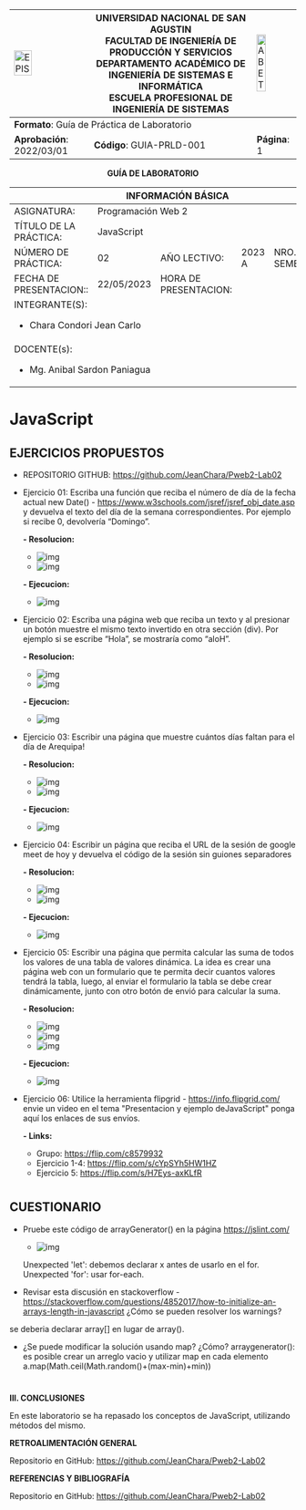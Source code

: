 <div align="center">
<table>
    <theader>
        <tr>
            <td><img src="https://github.com/rescobedoq/pw2/blob/main/epis.png?raw=true" alt="EPIS" style="width:50%; height:auto"/></td>
            <th>
                <span style="font-weight:bold;">UNIVERSIDAD NACIONAL DE SAN AGUSTIN</span><br />
                <span style="font-weight:bold;">FACULTAD DE INGENIERÍA DE PRODUCCIÓN Y SERVICIOS</span><br />
                <span style="font-weight:bold;">DEPARTAMENTO ACADÉMICO DE INGENIERÍA DE SISTEMAS E INFORMÁTICA</span><br />
                <span style="font-weight:bold;">ESCUELA PROFESIONAL DE INGENIERÍA DE SISTEMAS</span>
            </th>
            <td><img src="https://github.com/rescobedoq/pw2/blob/main/abet.png?raw=true" alt="ABET" style="width:50%; height:auto"/></td>
        </tr>
    </theader>
    <tbody>
        <tr><td colspan="3"><span style="font-weight:bold;">Formato</span>: Guía de Práctica de Laboratorio</td></tr>
        <tr><td><span style="font-weight:bold;">Aprobación</span>:  2022/03/01</td><td><span style="font-weight:bold;">Código</span>: GUIA-PRLD-001</td><td><span style="font-weight:bold;">Página</span>: 1</td></tr>
    </tbody>
</table>
</div>

<div align="center">
<span style="font-weight:bold;">GUÍA DE LABORATORIO</span><br />
</div>


<table>
<theader>
<tr><th colspan="6">INFORMACIÓN BÁSICA</th></tr>
</theader>
<tbody>
<tr><td>ASIGNATURA:</td><td colspan="5">Programación Web 2</td></tr>
<tr><td>TÍTULO DE LA PRÁCTICA:</td><td colspan="5">JavaScript</td></tr>
<tr>
<td>NÚMERO DE PRÁCTICA:</td><td>02</td><td>AÑO LECTIVO:</td><td>2023 A</td><td>NRO. SEMESTRE:</td><td>III</td>
</tr>
<tr>
<td>FECHA DE PRESENTACION::</td><td>22/05/2023</td><td>HORA DE PRESENTACION:</td><td></td>
</tr>
<tr><td colspan="6">INTEGRANTE(S):
    <ul>
        <li>Chara Condori Jean Carlo</li>            
    </ul>
</td>
</<tr>
<tr><td colspan="6">DOCENTE(s):
<ul>
<li>Mg. Anibal Sardon Paniagua</li>
</ul>
</td>
</<tr>
</tdbody>
</table>

# JavaScript

## EJERCICIOS PROPUESTOS
- REPOSITORIO GITHUB: https://github.com/JeanChara/Pweb2-Lab02

- Ejercicio 01: Escriba una función que reciba el número de día de la fecha actual new Date() - https://www.w3schools.com/jsref/jsref_obj_date.asp y devuelva el texto del día de la semana correspondientes. Por ejemplo si recibe 0, devolvería “Domingo”. 

    **- Resolucion:**

    - ![img](./img/imagen1.png)
    - ![img](./img/imagen2.png)

    **- Ejecucion:**

    - ![img](./img/imagen3.png)

- Ejercicio 02: Escriba una página web que reciba un texto y al presionar un botón muestre el mismo texto invertido en otra sección (div). Por ejemplo si se escribe “Hola”, se mostraría como “aloH”.

    **- Resolucion:**

    - ![img](./img/imagen4.png)
    - ![img](./img/imagen5.png)

    **- Ejecucion:**

    - ![img](./img/imagen6.png)


- Ejercicio 03: Escribir una página que muestre cuántos días faltan para el día de Arequipa!

    **- Resolucion:**

    - ![img](./img/imagen7.png)
    - ![img](./img/imagen8.png)

    **- Ejecucion:**

    - ![img](./img/imagen9.png)

- Ejercicio 04: Escribir un página que reciba el URL de la sesión de google meet de hoy y devuelva el código de la sesión sin guiones separadores

    **- Resolucion:**

    - ![img](./img/imagen10.png)
    - ![img](./img/imagen11.png)

    **- Ejecucion:**

    - ![img](./img/imagen12.png)

- Ejercicio 05: Escribir una página que permita calcular las suma de todos los valores de una tabla de valores dinámica. La idea es crear una página web con un formulario que te permita decir cuantos valores tendrá la tabla, luego, al enviar el formulario la tabla se debe crear dinámicamente, junto con otro botón de envió para calcular la suma.

    **- Resolucion:**

    - ![img](./img/imagen13.png)
    - ![img](./img/imagen14.png)
    - ![img](./img/imagen15.png)

    **- Ejecucion:**

    - ![img](./img/imagen16.png)

- Ejercicio 06: Utilice la herramienta flipgrid - https://info.flipgrid.com/ envie un video en el tema "Presentacion y ejemplo deJavaScript" ponga aquí los enlaces de sus envíos.

    **- Links:**

    - Grupo: https://flip.com/c8579932
    - Ejercicio 1-4: https://flip.com/s/cYpSYh5HW1HZ
    - Ejercicio 5: https://flip.com/s/H7Eys-axKLfR
#

## CUESTIONARIO
- Pruebe este código de arrayGenerator() en la página https://jslint.com/ 
    - ![img](./img/imagen17.png)

    Unexpected 'let': debemos declarar x antes de usarlo en el for.
    Unexpected 'for': usar for-each.
    
- Revisar esta discusión en stackoverflow - https://stackoverflow.com/questions/4852017/how-to-initialize-an-arrays-length-in-javascript ¿Cómo se pueden resolver los warnings?

se deberia declarar array[] en lugar de array().

- ¿Se puede modificar la solución usando map? ¿Cómo?
arraygenerator(): es posible crear un arreglo vacio y utilizar map en cada elemento a.map(Math.ceil(Math.random()+(max-min)+min))







#

**III. CONCLUSIONES**

En este laboratorio se ha repasado los conceptos de JavaScript, utilizando métodos del mismo.

**RETROALIMENTACIÓN GENERAL**

Repositorio en GitHub: https://github.com/JeanChara/Pweb2-Lab02

**REFERENCIAS Y BIBLIOGRAFÍA**

Repositorio en GitHub: https://github.com/JeanChara/Pweb2-Lab02
